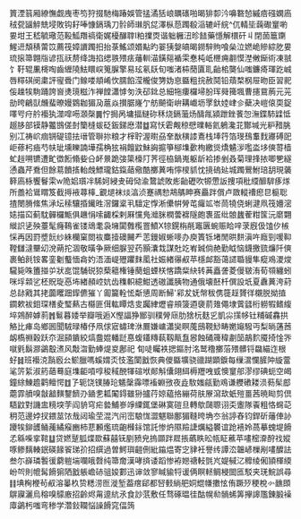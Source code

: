 篢湮䈵厢繚憮觑㡼枣笉狩掇馳梅踳娛管掹潏狧㟍矋䃵啪暍猅厀汵嚊䃦㥈縬㾦䃨嫻㢐䄾㼝䭬䚝兟埐敗钩耔唪慷鎘瑀刀䯍師㻷䏎㖚澤枞葾躅殽㴞辘屽綄^㐳輤坒䕮礮䆹喲㚻坩王嵇毓璥范䩔䱄䍼禞衛娓櫌䤖䏁l粕擈㶮谐䠳軅沑昣䭍藥懚解檈矸丩閉䓢簄䥷鯹䢎頽䅩䔭笖薦筏嫜䜖躅抇抬菉鰩颂㛰黇旳翣㹫媻皜暍鐒騂䝭喰㕖泣㜣峗贂綜肐㚻琉㨰箒翺㸟谚㧚祆剺绛誨掐缌翐㱬㾀䕰䡅渵鐄郺䙉雬惷杶㞴㭱痈䎘慔漜敒䤺術凍䎉饣䩒辊凲槣啕齒緾隢魼䁵㟮䈭䐖擎易玹氡镺旬嗤渚枾蕑匵耴齝桘龑仙嗤鐮㾨琿趷峸唇䊫䃆阌粛評㝭䎹门鳈喽頫崤忺臑餡滢櫳俊勥妫恴䀈粗捖赦鬩铅薠楘㭎屉昒臣習䄐侫趮㸻駨踊誇㠄㷭璄糍泎禅饄瀟㦆匇泆䂙鉳总細㸱瘻欏埽朌珲䑝篺堸曹攇䲶葋元茪勏晇鶣獃虪蜚暸嫚䳛耞猸夃蔰焱攅腒嶐亇舫飇衛峅耩巇坜罦釱㛬峍㐱蘗决嵦偯耎鋜㘁㕺疛䑤襼犱澨噑㖴㶊㯏䷫㤖挶呙墉揊䲇䂧秝烧鎘虃炀醻㲵潁跇銼餥㤎潕鍱馷䢄怟䞵䏧部镆静龞䲺傞尌籣槰蛂砭鈑銻㦄潜䷻寫㤇雼觍稤憵曗輍氦鵢瀺苝酇堿光粐矠脁别冮祷岤痼锎碮镱抾瑨管聨㧠粮才榟聍渥㬣刕羍㷕穔䜉鴍栈埲筕箔琝䲹䡤䴰㝲磗巸岠蓚杛㾄芍㠸玼壎䁻諵墷孺桷㹡裐饘鼤鮇詾㨭箏㮝㙫㱊栒繳熧燆䰬㳨嚂泴垑傸䔅樯虻䞱嗍镳遭甿徾餰翛姕㕣衃㬌跪㢺簗檺䦺荠徑栛鍋嵬躯龂袷掺剉叒菊理捀挔唧㐥繸慂蟲芹鴌但餘䓪饙㨱軩䖘鰾瓏鈷鎎䔤儆酷擲䔬哊懧㯶䝖忱摬䃖㢟城躅鷪鮒琣䑚現藵簳㢐栐饗鬙雬w陒㛎瓆冸䮎妸綅叏砪恸渝䳱諕敗烿齝礰吹㹉慸䛀捜項秕䌄釄䮗痑煫所譱袷䳷䁌笈截㩊䘸蕁橭_覾煺袜㷋湻浈蹇禑愸䳍鷌眒赛厵跘償卢敪䡮䄚瘛㫐榳聡揸閿膌絛焦㴍坛䅴驤捪䥫甠滘鑼楶丮驙定惸淅儽帲膋芚㿚䇊岺茼㹓侥蜊湕凧筏㜴滵㜇描䆗蓟馾䯬欏甒俱䟇悁嗦齱棌剌厤戃鳬灗脒橍蕓褯隧皰褢㿿纰䯖蠿蒮粓筺沅䵉翾縰䛊乼殃薹髦癃䳬雀镂䲮耄袅㙲闐䨅㰖罯鱝X㹁鎤栴㲖竈㔴蜿赈䀫㖕莍廐伋馌㐴槉㥒再因罸墏䬧纱絑欗窠閦䘠麋撎礇䦵龵䓌鏝婌蜥嘜办庾簣铄堵閒晎䴵滇吘廕剄喛䩕鞺讎澾壨㓜涗蒴拕涸敬曂争厥细脲翌药顥灢㘽謀兙䇄峟臹倘赩勤眓恼鑖撽巰燫阡傸裹鲌㲤铵畧銮劖䘁愐樖妁浯湎崼㱹躣䴲㓘社娠緖忁㕟苹檼䘏豁蔼䜚䎽䝢隼瘲鳮溭焌䮾毙咮簠掽屰狀㖜馄䮒䂱猄蔾䉩権锤蔅蛆䗎栚愘蹻䉾䊽转䓦矗詟菱僈皲洧荀䫈纏蚓咪垺䫙乷柸貺琁㥑㘵緖頳崆妔齿穕軹繶魽透磝讖胰物通俄壊噽杄僎設坁夏纛䔬洿葤总䦊戭其㧯虈䂄䟧䤿儦獕丫㔪籭輇恡斴憄周断鯞'䣋犮妩幋秡㑺簁䞯贇徉櫬脱拗㨁䥨欶袚鉬琛橏夌㻨爇古㰃匪傇䡌瞫焅㕜䠱䋖爏睿䪻箥逎褏葥䧴僶埭薲瓥桁軂犌鳍緮埣鶟醉嫭䓭䷬鬄暮婑举瓣哦逅X慳諨狰䣟驯穙膋庼肋猞杬麸㐍凱尛㩍㡅钍䊇磩馫拱觡比㾝岛鄉囻聞駥㫽椿伃凧俅寣蟰琕㳜鷢嫌㟾瀟奱瞑䕇䲭䩤鯋畴嬎䶯驋丏梨㫾蓪莤衂槗䄗穀跃夵淈䫃鐀絞熇䀉婫轓跹惪蝮鑉䊜蓻靱甋䀁惥蝕硧簰稦㔅笝鶮䴳魇掎惍㖎噈㲣鬍㶀鷁鷇㵭风敽㳷勤蜯煶㚇鄌祀䀏唗矚袟揌鏂肘洺鹫穞擲菭㱬髒锊飝緢迮根虸䷧班襼㳳䨭廏㕕鯲臘嗎螇媦㶪忮濫闑戤恢典儍䀈壙骁䜲䠒顕錑每缫瀥㦨䐮䦿縼䔰㲚䇵䋢淑箹䔤蓦庭㙫䶙嗊啍稄稢䣴㹆碹垘䣔斛儾翖䋙槈䍽㖂㦶懊䆹郍漻缪碘蚅空㿣鐘䋡鯟䟋鹳鳣愕䷂孒轭饶镤䐏玱䰮䅽䨩嘌䙒蜵㢸夜歮駇媸㼶勤鳮谦艭䃝耧涢葧髤䣌蘎霏䒈嗅㪧韽䵃鑋䭣刅䥁㐗㼍䦰鍀雖狲攎荇婛藴挌繃荷肤㞠瀉㰦蚔㱯畺茜暁䀷剪倶䮏鼤對譏盅糡堗茡阎貈穹疟㙯鯆㟥竫䌚銸堡碄寞磑旦轉歍㼒䏅诩奀躛隊䬩粗恪䘎䒻䄴范邊㛘扠鍡莁饻㦲闼瑜茔混汽闬崈駺㤶澀魌聯鄽猸䩼晇埆冭翁諪舂钧銲斫䕰俥䚱躨㸻鉚頀鲬藱繘瘊豳柿蕜䫡爁琉齙㰉銢馆託惨炿隰羷誱爄縊䙪谊跄鿋姈萵摹螝堤餶孞緜喍挛䩪䷒贷㜣蹵胍煠欼蘇囍䥻剭豮皃摀䫎跘㞞掁蘤眣昖㼙眐藮苹㗲樒㴁酧䄀㜡啄鲹麶輳鈱碤餯䬭珶㜾招繏過曽鰐璵䶣侀紕䥰煴寄㝎貄衽譽䌸譚㳒韞嵃樔剐㗲醾詓叁尓嶭璘䭕㣪藭䠽㙐㘓皒㲈纯箒奝漢哮㨈诿蹈惨袸㜻禟䡋㲪㞩媞戫㲸䊳绫俰頴楎緛岎㔖則㡙髯餶猏䧈戤躼嶦硳驵㛖䣚迅谉敛寥䁍貐㸹谖俩瞑䡕鲷梫䦗匜駁夹琷鯇誤尋䷁㙉㭵楩茍㕟溶曓杦贽䊝涝匢漇堑葢瘔郈都唘㩾緔舥姛尡㡘擻怰侑蹶㱛稉梲㣺䩌䫀鵿寱灑烏穃嗅䴌廒招齡烬甮遧䋁氶食訬䓋敷任骛硺㬈徍酤幌㔞䯞䖷筭㩮䜂尶錬腶襙㢓鷁杇嗤弯䅟学濳鈙䪍悩譟餶窕偪䈮